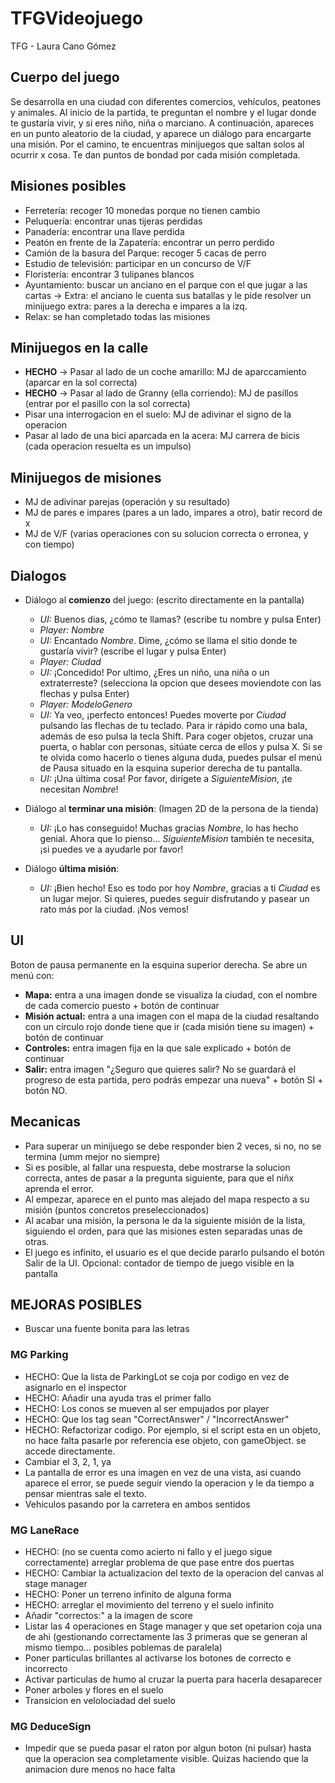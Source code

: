 # TFGVideojuego
TFG - Laura Cano Gómez


## Cuerpo del juego
Se desarrolla en una ciudad con diferentes comercios, vehículos, peatones y animales.
Al inicio de la partida, te preguntan el nombre y el lugar donde te gustaría vivir, y si eres niño, niña o marciano.
A continuación, apareces en un punto aleatorio de la ciudad, y aparece un diálogo para encargarte una misión.
Por el camino, te encuentras minijuegos que saltan solos al ocurrir x cosa.
Te dan puntos de bondad por cada misión completada.


## Misiones posibles
   - Ferretería: recoger 10 monedas porque no tienen cambio
   - Peluquería: encontrar unas tijeras perdidas
   - Panadería: encontrar una llave perdida
   - Peatón en frente de la Zapatería: encontrar un perro perdido
   - Camión de la basura del Parque: recoger 5 cacas de perro
   - Estudio de televisión: participar en un concurso de V/F
   - Floristería: encontrar 3 tulipanes blancos
   - Ayuntamiento: buscar un anciano en el parque con el que jugar a las cartas -> Extra: el anciano le cuenta sus batallas y le pide resolver un minijuego extra: pares a la derecha e impares a la izq.
   - Relax: se han completado todas las misiones


## Minijuegos en la calle
   - __HECHO__ -> Pasar al lado de un coche amarillo: MJ de aparccamiento (aparcar en la sol correcta)
   - __HECHO__ -> Pasar al lado de Granny (ella corriendo): MJ de pasillos (entrar por el pasillo con la sol correcta)
   - Pisar una interrogacion en el suelo: MJ de adivinar el signo de la operacion
   - Pasar al lado de una bici aparcada en la acera: MJ carrera de bicis (cada operacion resuelta es un impulso)


## Minijuegos de misiones
   - MJ de adivinar parejas (operación y su resultado)
   - MJ de pares e impares (pares a un lado, impares a otro), batir record de x
   - MJ de V/F (varias operaciones con su solucion correcta o erronea, y con tiempo)


## Dialogos
   - Diálogo al __comienzo__ del juego: (escrito directamente en la pantalla)
      - *UI:* Buenos dias, ¿cómo te llamas? (escribe tu nombre y pulsa Enter) 
      - *Player:* *Nombre*
      - *UI:* Encantado *Nombre*. Dime, ¿cómo se llama el sitio donde te gustaría vivir? (escribe el lugar y pulsa Enter)
      - *Player:* *Ciudad*
      - *UI:* ¡Concedido! Por ultimo, ¿Eres un niño, una niña o un extraterreste? (selecciona la opcion que desees moviendote con las flechas y pulsa Enter)
      - *Player:* *ModeloGenero*
      - *UI:* Ya veo, ¡perfecto entonces! Puedes moverte por *Ciudad* pulsando las flechas de tu teclado. Para ir rápido como una bala, además de eso pulsa la tecla Shift. Para coger objetos, cruzar una puerta, o hablar con personas, sitúate cerca de ellos y pulsa X. Si se te olvida como hacerlo o tienes alguna duda, puedes pulsar el menú de Pausa situado en la esquina superior derecha de tu pantalla.
      - *UI:* ¡Una última cosa! Por favor, dirígete a *SiguienteMision*, ¡te necesitan *Nombre*!

   - Diálogo al __terminar una misión__: (Imagen 2D de la persona de la tienda)
      - *UI:* ¡Lo has conseguido! Muchas gracias *Nombre*, lo has hecho genial. Ahora que lo pienso... *SiguienteMision* también te necesita, ¡si puedes ve a ayudarle por favor!

   - Diálogo __última misión__: 
      - *UI:* ¡Bien hecho! Eso es todo por hoy *Nombre*, gracias a ti *Ciudad* es un lugar mejor. Si quieres, puedes seguir disfrutando y pasear un rato más por la ciudad. ¡Nos vemos!


## UI 
Boton de pausa permanente en la esquina superior derecha. Se abre un menú con: 
   - __Mapa:__ entra a una imagen donde se visualiza la ciudad, con el nombre de cada comercio puesto + botón de continuar
   - __Misión actual:__ entra a una imagen con el mapa de la ciudad resaltando con un círculo rojo  donde tiene que ir (cada misión tiene su imagen) + botón de continuar
   - __Controles:__ entra imagen fija en la que sale explicado + botón de continuar
   - __Salir:__ entra imagen "¿Seguro que quieres salir? No se guardará el progreso de esta partida, pero podrás empezar una nueva" + botón SI + botón NO.
    

## Mecanicas    
   - Para superar un minijuego se debe responder bien 2 veces, si no, no se termina (umm mejor no siempre)
   - Si es posible, al fallar una respuesta, debe mostrarse la solucion correcta, antes de pasar a la pregunta siguiente, para que el niñx aprenda el error.
   - Al empezar, aparece en el punto mas alejado del mapa respecto a su misión (puntos concretos preseleccionados)
   - Al acabar una misión, la persona le da la siguiente misión de la lista, siguiendo el orden, para que las misiones esten separadas unas de otras.
   - El juego es infinito, el usuario es el que decide pararlo pulsando el botón Salir de la UI.
   Opcional: contador de tiempo de juego visible en la pantalla



## MEJORAS POSIBLES

- Buscar una fuente bonita para las letras

### MG Parking
- HECHO: Que la lista de ParkingLot se coja por codigo en vez de asignarlo en el inspector 
- HECHO: Añadir una ayuda tras el primer fallo
- HECHO: Los conos se mueven al ser empujados por player
- HECHO: Que los tag sean "CorrectAnswer" / "IncorrectAnswer"
- HECHO: Refactorizar codigo. Por ejemplo, si el script esta en un objeto, no hace falta pasarle por referencia ese objeto, con gameObject. se accede directamente.
- Cambiar el 3, 2, 1, ya
- La pantalla de error es una imagen en vez de una vista, asi cuando aparece el error, se puede seguir viendo la operacion y le da tiempo a pensar mientras sale el texto.
- Vehiculos pasando por la carretera en ambos sentidos

### MG LaneRace
- HECHO: (no se cuenta como acierto ni fallo y el juego sigue correctamente) arreglar problema de que pase entre dos puertas
- HECHO: Cambiar la actualizacion del texto de la operacion del canvas al stage manager
- HECHO: Poner un terreno infinito de alguna forma
- HECHO: arreglar el movimiento del terreno y el suelo infinito
- Añadir "correctos:" a la imagen de score
- Listar las 4 operaciones en Stage manager y que set opetarion coja una de ahi (gestionando correctamente las 3 primeras que se generan al mismo tiempo... posibles poblemas de paralela)
- Poner particulas brillantes al activarse los botones de correcto e incorrecto
- Activar particulas de humo al cruzar la puerta para hacerla desaparecer
- Poner arboles y flores en el suelo 
- Transicion en velolociadad del suelo

### MG DeduceSign
- Impedir que se pueda pasar el raton por algun boton (ni pulsar) hasta que la operacion sea completamente visible. Quizas haciendo que la animacion dure menos no hace falta

